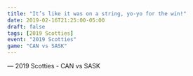 ```yaml
---
title: "It’s like it was on a string, yo-yo for the win!"
date: 2019-02-16T21:25:00-05:00
draft: false
tags: [2019 Scotties]
event: "2019 Scotties"
game: "CAN vs SASK"
---
```

— 2019 Scotties - CAN vs SASK
<!--more--> 